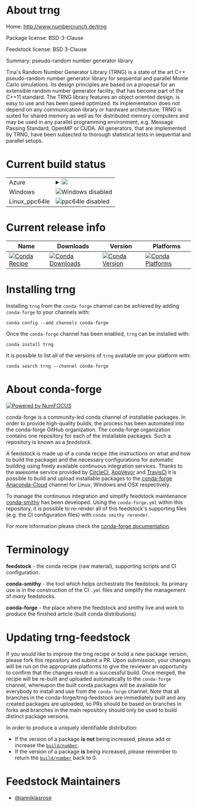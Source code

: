 About trng
==========

Home: http://www.numbercrunch.de/trng

Package license: BSD-3-Clause

Feedstock license: BSD 3-Clause

Summary: pseudo-random number generator library

Tina's Random Number Generator Library (TRNG) is a state of the art C++ pseudo-random number generator library for sequential and parallel Monte Carlo simulations. Its design principles are based on a proposal for an extensible random number generator facility, that has become part of the C++11 standard.
The TRNG library features an object oriented design, is easy to use and has been speed optimized. Its implementation does not depend on any communication library or hardware architecture. TRNG is suited for shared memory as well as for distributed memory computers and may be used in any parallel programming environment, e.g. Message Passing Standard, OpenMP or CUDA. All generators, that are implemented by TRNG, have been subjected to thorough statistical tests in sequential and parallel setups.

Current build status
====================


<table>
    
  <tr>
    <td>Azure</td>
    <td>
      <details>
        <summary>
          <a href="https://dev.azure.com/conda-forge/feedstock-builds/_build/latest?definitionId=7968&branchName=master">
            <img src="https://dev.azure.com/conda-forge/feedstock-builds/_apis/build/status/trng-feedstock?branchName=master">
          </a>
        </summary>
        <table>
          <thead><tr><th>Variant</th><th>Status</th></tr></thead>
          <tbody><tr>
              <td>linux</td>
              <td>
                <a href="https://dev.azure.com/conda-forge/feedstock-builds/_build/latest?definitionId=7968&branchName=master">
                  <img src="https://dev.azure.com/conda-forge/feedstock-builds/_apis/build/status/trng-feedstock?branchName=master&jobName=linux&configuration=linux_" alt="variant">
                </a>
              </td>
            </tr><tr>
              <td>osx</td>
              <td>
                <a href="https://dev.azure.com/conda-forge/feedstock-builds/_build/latest?definitionId=7968&branchName=master">
                  <img src="https://dev.azure.com/conda-forge/feedstock-builds/_apis/build/status/trng-feedstock?branchName=master&jobName=osx&configuration=osx_" alt="variant">
                </a>
              </td>
            </tr>
          </tbody>
        </table>
      </details>
    </td>
  </tr>
  <tr>
    <td>Windows</td>
    <td>
      <img src="https://img.shields.io/badge/Windows-disabled-lightgrey.svg" alt="Windows disabled">
    </td>
  </tr>
  <tr>
    <td>Linux_ppc64le</td>
    <td>
      <img src="https://img.shields.io/badge/ppc64le-disabled-lightgrey.svg" alt="ppc64le disabled">
    </td>
  </tr>
</table>

Current release info
====================

| Name | Downloads | Version | Platforms |
| --- | --- | --- | --- |
| [![Conda Recipe](https://img.shields.io/badge/recipe-trng-green.svg)](https://anaconda.org/conda-forge/trng) | [![Conda Downloads](https://img.shields.io/conda/dn/conda-forge/trng.svg)](https://anaconda.org/conda-forge/trng) | [![Conda Version](https://img.shields.io/conda/vn/conda-forge/trng.svg)](https://anaconda.org/conda-forge/trng) | [![Conda Platforms](https://img.shields.io/conda/pn/conda-forge/trng.svg)](https://anaconda.org/conda-forge/trng) |

Installing trng
===============

Installing `trng` from the `conda-forge` channel can be achieved by adding `conda-forge` to your channels with:

```
conda config --add channels conda-forge
```

Once the `conda-forge` channel has been enabled, `trng` can be installed with:

```
conda install trng
```

It is possible to list all of the versions of `trng` available on your platform with:

```
conda search trng --channel conda-forge
```


About conda-forge
=================

[![Powered by NumFOCUS](https://img.shields.io/badge/powered%20by-NumFOCUS-orange.svg?style=flat&colorA=E1523D&colorB=007D8A)](http://numfocus.org)

conda-forge is a community-led conda channel of installable packages.
In order to provide high-quality builds, the process has been automated into the
conda-forge GitHub organization. The conda-forge organization contains one repository
for each of the installable packages. Such a repository is known as a *feedstock*.

A feedstock is made up of a conda recipe (the instructions on what and how to build
the package) and the necessary configurations for automatic building using freely
available continuous integration services. Thanks to the awesome service provided by
[CircleCI](https://circleci.com/), [AppVeyor](https://www.appveyor.com/)
and [TravisCI](https://travis-ci.org/) it is possible to build and upload installable
packages to the [conda-forge](https://anaconda.org/conda-forge)
[Anaconda-Cloud](https://anaconda.org/) channel for Linux, Windows and OSX respectively.

To manage the continuous integration and simplify feedstock maintenance
[conda-smithy](https://github.com/conda-forge/conda-smithy) has been developed.
Using the ``conda-forge.yml`` within this repository, it is possible to re-render all of
this feedstock's supporting files (e.g. the CI configuration files) with ``conda smithy rerender``.

For more information please check the [conda-forge documentation](https://conda-forge.org/docs/).

Terminology
===========

**feedstock** - the conda recipe (raw material), supporting scripts and CI configuration.

**conda-smithy** - the tool which helps orchestrate the feedstock.
                   Its primary use is in the construction of the CI ``.yml`` files
                   and simplify the management of *many* feedstocks.

**conda-forge** - the place where the feedstock and smithy live and work to
                  produce the finished article (built conda distributions)


Updating trng-feedstock
=======================

If you would like to improve the trng recipe or build a new
package version, please fork this repository and submit a PR. Upon submission,
your changes will be run on the appropriate platforms to give the reviewer an
opportunity to confirm that the changes result in a successful build. Once
merged, the recipe will be re-built and uploaded automatically to the
`conda-forge` channel, whereupon the built conda packages will be available for
everybody to install and use from the `conda-forge` channel.
Note that all branches in the conda-forge/trng-feedstock are
immediately built and any created packages are uploaded, so PRs should be based
on branches in forks and branches in the main repository should only be used to
build distinct package versions.

In order to produce a uniquely identifiable distribution:
 * If the version of a package **is not** being increased, please add or increase
   the [``build/number``](https://conda.io/docs/user-guide/tasks/build-packages/define-metadata.html#build-number-and-string).
 * If the version of a package **is** being increased, please remember to return
   the [``build/number``](https://conda.io/docs/user-guide/tasks/build-packages/define-metadata.html#build-number-and-string)
   back to 0.

Feedstock Maintainers
=====================

* [@janniklasrose](https://github.com/janniklasrose/)

